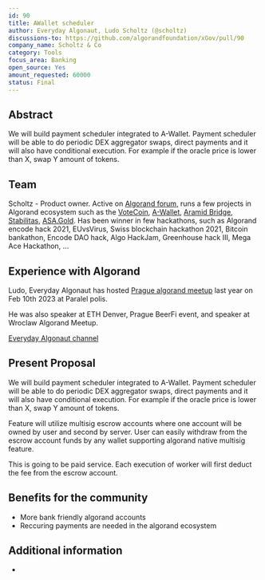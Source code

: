 ```yaml
---
id: 90
title: AWallet scheduler
author: Everyday Algonaut, Ludo Scholtz (@scholtz)
discussions-to: https://github.com/algorandfoundation/xGov/pull/90
company_name: Scholtz & Co
category: Tools
focus_area: Banking
open_source: Yes
amount_requested: 60000
status: Final
---
```


## Abstract
We will build payment scheduler integrated to A-Wallet. Payment scheduler will be able to do periodic DEX aggregator swaps, direct payments and it will also have conditional execution. For example if the oracle price is lower than X, swap Y amount of tokens.

## Team
Scholtz - Product owner. Active on <a href="https://forum.algorand.org/u/scholtz/summary">Algorand forum</a>, runs a few projects in Algorand ecosystem such as the <a href="https://www.vote-coin.com">VoteCoin</a>, <a href="https://www.a-wallet.net">A-Wallet</a>, <a href="https://aramid.finance">Aramid Bridge</a>, <a href="https://stabilitas.finance">Stabilitas</a>, <a href="https://www.asa.gold">ASA.Gold</a>. Has been winner in few hackathons, such as Algorand encode hack 2021, EUvsVirus, Swiss blockchain hackathon 2021, Bitcoin bankathon, Encode DAO hack, Algo HackJam, Greenhouse hack III, Mega Ace Hackathon, ...

## Experience with Algorand
Ludo, Everyday Algonaut has hosted <a href="https://ipfs.algonode.xyz/ipfs/bafkreiaj4rlaca657ldkpmdrhncr5u37f4wlx26mynci4gztzy3ym3ecfq">Prague algorand meetup</a> last year on Feb 10th 2023 at Paralel polis. 

He was also speaker at ETH Denver, Prague BeerFi event, and speaker at Wroclaw Algorand Meetup.

<a href="https://youtube.com/@EverydayAlgonaut">Everyday Algonaut channel</a>

## Present Proposal
We will build payment scheduler integrated to A-Wallet. Payment scheduler will be able to do periodic DEX aggregator swaps, direct payments and it will also have conditional execution. For example if the oracle price is lower than X, swap Y amount of tokens.

Feature will utilize multisig escrow accounts where one account will be owned by user and second by server. User can easily withdraw from the escrow account funds by any wallet supporting algorand native multisig feature.

This is going to be paid service. Each execution of worker will first deduct the fee from the escrow account.

## Benefits for the community

- More bank friendly algorand accounts
- Reccuring payments are needed in the algorand ecosystem

## Additional information

-
